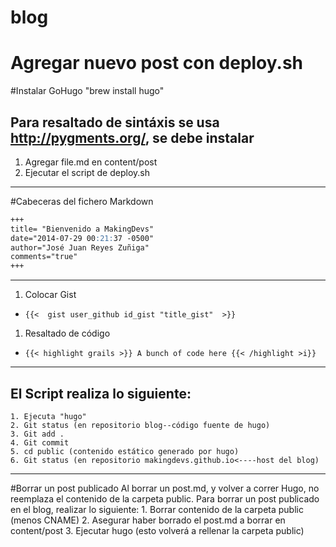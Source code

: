 # blog

Agregar nuevo post con deploy.sh
======

#Instalar GoHugo
       "brew install hugo"

## Para resaltado de sintáxis se usa http://pygments.org/, se debe instalar

1. Agregar file.md en content/post
2. Ejecutar el script de deploy.sh

---

#Cabeceras del fichero Markdown

```md
+++
title= "Bienvenido a MakingDevs"
date="2014-07-29 00:21:37 -0500"
author="José Juan Reyes Zuñiga"
comments="true"
+++
```

---

1. Colocar Gist
  + `{{<  gist user_github id_gist "title_gist"  >}}`

1. Resaltado de código
  + `{{< highlight grails >}} A bunch of code here {{< /highlight >i}}`


---

## El Script realiza lo siguiente:
    1. Ejecuta "hugo"
    2. Git status (en repositorio blog--código fuente de hugo)
    3. Git add .
    4. Git commit
    5. cd public (contenido estático generado por hugo)
    6. Git status (en repositorio makingdevs.github.io<----host del blog)
---
#Borrar un post publicado
    Al borrar un post.md, y volver a correr Hugo, no reemplaza el contenido de la carpeta public.
    Para borrar un post publicado en el blog, realizar lo siguiente:
      1. Borrar contenido de la carpeta public (menos CNAME)
      2. Asegurar haber borrado el post.md a borrar en content/post
      3. Ejecutar hugo (esto volverá a rellenar la carpeta public)

